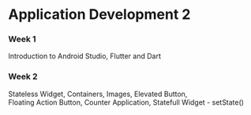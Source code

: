 # Application Development 2
### Week 1 
Introduction to Android Studio, Flutter and Dart
### Week 2 
Stateless Widget, Containers, Images, Elevated Button,   <br>
Floating Action Button, Counter Application, Statefull Widget - setState()
